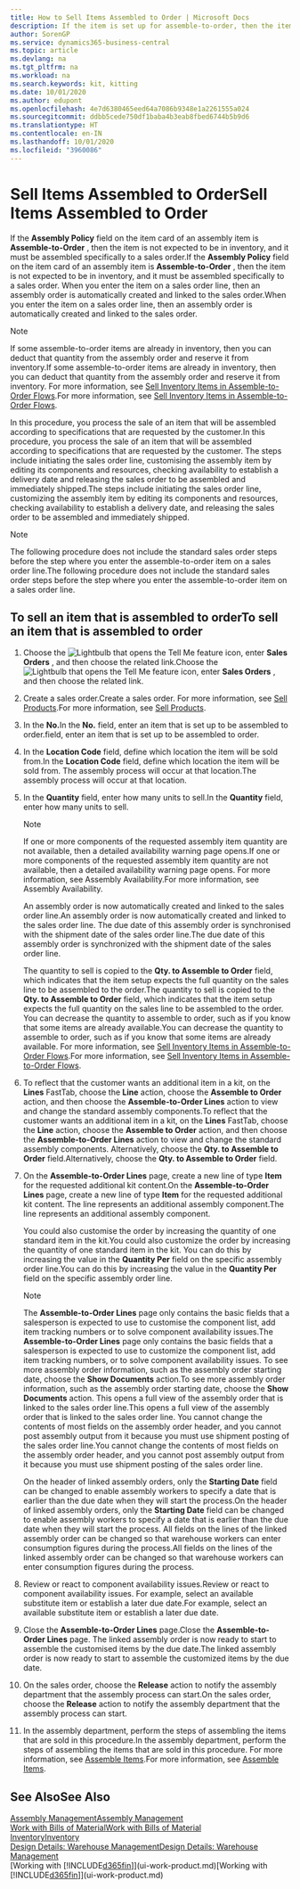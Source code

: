 ```yaml
---
title: How to Sell Items Assembled to Order | Microsoft Docs
description: If the item is set up for assemble-to-order, then the item is not expected to be in inventory, and it must be assembled specifically to a sales order. When you enter the item on a sales order line, then an assembly order is automatically created and linked to the sales order.
author: SorenGP
ms.service: dynamics365-business-central
ms.topic: article
ms.devlang: na
ms.tgt_pltfrm: na
ms.workload: na
ms.search.keywords: kit, kitting
ms.date: 10/01/2020
ms.author: edupont
ms.openlocfilehash: 4e7d6380465eed64a7086b9348e1a2261555a024
ms.sourcegitcommit: ddbb5cede750df1baba4b3eab8fbed6744b5b9d6
ms.translationtype: HT
ms.contentlocale: en-IN
ms.lasthandoff: 10/01/2020
ms.locfileid: "3960086"
---
```

# <a name="sell-items-assembled-to-order"></a><span data-ttu-id="0cf6b-104">Sell Items Assembled to Order</span><span class="sxs-lookup"><span data-stu-id="0cf6b-104">Sell Items Assembled to Order</span></span>
<span data-ttu-id="0cf6b-105">If the **Assembly Policy** field on the item card of an assembly item is **Assemble-to-Order** , then the item is not expected to be in inventory, and it must be assembled specifically to a sales order.</span><span class="sxs-lookup"><span data-stu-id="0cf6b-105">If the **Assembly Policy** field on the item card of an assembly item is **Assemble-to-Order** , then the item is not expected to be in inventory, and it must be assembled specifically to a sales order.</span></span> <span data-ttu-id="0cf6b-106">When you enter the item on a sales order line, then an assembly order is automatically created and linked to the sales order.</span><span class="sxs-lookup"><span data-stu-id="0cf6b-106">When you enter the item on a sales order line, then an assembly order is automatically created and linked to the sales order.</span></span>  

> [!NOTE]  
>  <span data-ttu-id="0cf6b-107">If some assemble-to-order items are already in inventory, then you can deduct that quantity from the assembly order and reserve it from inventory.</span><span class="sxs-lookup"><span data-stu-id="0cf6b-107">If some assemble-to-order items are already in inventory, then you can deduct that quantity from the assembly order and reserve it from inventory.</span></span> <span data-ttu-id="0cf6b-108">For more information, see [Sell Inventory Items in Assemble-to-Order Flows](assembly-how-to-sell-assemble-to-order-items-and-inventory-items-together.md).</span><span class="sxs-lookup"><span data-stu-id="0cf6b-108">For more information, see [Sell Inventory Items in Assemble-to-Order Flows](assembly-how-to-sell-assemble-to-order-items-and-inventory-items-together.md).</span></span>  

<span data-ttu-id="0cf6b-109">In this procedure, you process the sale of an item that will be assembled according to specifications that are requested by the customer.</span><span class="sxs-lookup"><span data-stu-id="0cf6b-109">In this procedure, you process the sale of an item that will be assembled according to specifications that are requested by the customer.</span></span> <span data-ttu-id="0cf6b-110">The steps include initiating the sales order line, customising the assembly item by editing its components and resources, checking availability to establish a delivery date and releasing the sales order to be assembled and immediately shipped.</span><span class="sxs-lookup"><span data-stu-id="0cf6b-110">The steps include initiating the sales order line, customizing the assembly item by editing its components and resources, checking availability to establish a delivery date, and releasing the sales order to be assembled and immediately shipped.</span></span>  

> [!NOTE]  
>  <span data-ttu-id="0cf6b-111">The following procedure does not include the standard sales order steps before the step where you enter the assemble-to-order item on a sales order line.</span><span class="sxs-lookup"><span data-stu-id="0cf6b-111">The following procedure does not include the standard sales order steps before the step where you enter the assemble-to-order item on a sales order line.</span></span>  

## <a name="to-sell-an-item-that-is-assembled-to-order"></a><span data-ttu-id="0cf6b-112">To sell an item that is assembled to order</span><span class="sxs-lookup"><span data-stu-id="0cf6b-112">To sell an item that is assembled to order</span></span>  
1.  <span data-ttu-id="0cf6b-113">Choose the ![Lightbulb that opens the Tell Me feature](media/ui-search/search_small.png "Tell me what you want to do") icon, enter **Sales Orders** , and then choose the related link.</span><span class="sxs-lookup"><span data-stu-id="0cf6b-113">Choose the ![Lightbulb that opens the Tell Me feature](media/ui-search/search_small.png "Tell me what you want to do") icon, enter **Sales Orders** , and then choose the related link.</span></span>  
2.  <span data-ttu-id="0cf6b-114">Create a sales order.</span><span class="sxs-lookup"><span data-stu-id="0cf6b-114">Create a sales order.</span></span> <span data-ttu-id="0cf6b-115">For more information, see [Sell Products](sales-how-sell-products.md).</span><span class="sxs-lookup"><span data-stu-id="0cf6b-115">For more information, see [Sell Products](sales-how-sell-products.md).</span></span>  
3.  <span data-ttu-id="0cf6b-116">In the **No.**</span><span class="sxs-lookup"><span data-stu-id="0cf6b-116">In the **No.**</span></span> <span data-ttu-id="0cf6b-117">field, enter an item that is set up to be assembled to order.</span><span class="sxs-lookup"><span data-stu-id="0cf6b-117">field, enter an item that is set up to be assembled to order.</span></span>  
4.  <span data-ttu-id="0cf6b-118">In the **Location Code** field, define which location the item will be sold from.</span><span class="sxs-lookup"><span data-stu-id="0cf6b-118">In the **Location Code** field, define which location the item will be sold from.</span></span> <span data-ttu-id="0cf6b-119">The assembly process will occur at that location.</span><span class="sxs-lookup"><span data-stu-id="0cf6b-119">The assembly process will occur at that location.</span></span>  
5.  <span data-ttu-id="0cf6b-120">In the **Quantity** field, enter how many units to sell.</span><span class="sxs-lookup"><span data-stu-id="0cf6b-120">In the **Quantity** field, enter how many units to sell.</span></span>  

    > [!NOTE]  
    >  <span data-ttu-id="0cf6b-121">If one or more components of the requested assembly item quantity are not available, then a detailed availability warning page opens.</span><span class="sxs-lookup"><span data-stu-id="0cf6b-121">If one or more components of the requested assembly item quantity are not available, then a detailed availability warning page opens.</span></span> <span data-ttu-id="0cf6b-122">For more information, see Assembly Availability.</span><span class="sxs-lookup"><span data-stu-id="0cf6b-122">For more information, see Assembly Availability.</span></span>  

    <span data-ttu-id="0cf6b-123">An assembly order is now automatically created and linked to the sales order line.</span><span class="sxs-lookup"><span data-stu-id="0cf6b-123">An assembly order is now automatically created and linked to the sales order line.</span></span> <span data-ttu-id="0cf6b-124">The due date of this assembly order is synchronised with the shipment date of the sales order line.</span><span class="sxs-lookup"><span data-stu-id="0cf6b-124">The due date of this assembly order is synchronized with the shipment date of the sales order line.</span></span>  

    <span data-ttu-id="0cf6b-125">The quantity to sell is copied to the **Qty. to Assemble to Order** field, which indicates that the item setup expects the full quantity on the sales line to be assembled to the order.</span><span class="sxs-lookup"><span data-stu-id="0cf6b-125">The quantity to sell is copied to the **Qty. to Assemble to Order** field, which indicates that the item setup expects the full quantity on the sales line to be assembled to the order.</span></span> <span data-ttu-id="0cf6b-126">You can decrease the quantity to assemble to order, such as if you know that some items are already available.</span><span class="sxs-lookup"><span data-stu-id="0cf6b-126">You can decrease the quantity to assemble to order, such as if you know that some items are already available.</span></span> <span data-ttu-id="0cf6b-127">For more information, see [Sell Inventory Items in Assemble-to-Order Flows](assembly-how-to-sell-inventory-items-in-assemble-to-order-flows.md).</span><span class="sxs-lookup"><span data-stu-id="0cf6b-127">For more information, see [Sell Inventory Items in Assemble-to-Order Flows](assembly-how-to-sell-inventory-items-in-assemble-to-order-flows.md).</span></span>  

6.  <span data-ttu-id="0cf6b-128">To reflect that the customer wants an additional item in a kit, on the **Lines** FastTab, choose the **Line** action, choose the **Assemble to Order** action, and then choose the **Assemble-to-Order Lines** action to view and change the standard assembly components.</span><span class="sxs-lookup"><span data-stu-id="0cf6b-128">To reflect that the customer wants an additional item in a kit, on the **Lines** FastTab, choose the **Line** action, choose the **Assemble to Order** action, and then choose the **Assemble-to-Order Lines** action to view and change the standard assembly components.</span></span> <span data-ttu-id="0cf6b-129">Alternatively, choose the **Qty. to Assemble to Order** field.</span><span class="sxs-lookup"><span data-stu-id="0cf6b-129">Alternatively, choose the **Qty. to Assemble to Order** field.</span></span>  
7.  <span data-ttu-id="0cf6b-130">On the **Assemble-to-Order Lines** page, create a new line of type **Item** for the requested additional kit content.</span><span class="sxs-lookup"><span data-stu-id="0cf6b-130">On the **Assemble-to-Order Lines** page, create a new line of type **Item** for the requested additional kit content.</span></span> <span data-ttu-id="0cf6b-131">The line represents an additional assembly component.</span><span class="sxs-lookup"><span data-stu-id="0cf6b-131">The line represents an additional assembly component.</span></span>  

    <span data-ttu-id="0cf6b-132">You could also customise the order by increasing the quantity of one standard item in the kit.</span><span class="sxs-lookup"><span data-stu-id="0cf6b-132">You could also customize the order by increasing the quantity of one standard item in the kit.</span></span> <span data-ttu-id="0cf6b-133">You can do this by increasing the value in the **Quantity Per** field on the specific assembly order line.</span><span class="sxs-lookup"><span data-stu-id="0cf6b-133">You can do this by increasing the value in the **Quantity Per** field on the specific assembly order line.</span></span>  

    > [!NOTE]  
    >  <span data-ttu-id="0cf6b-134">The **Assemble-to-Order Lines** page only contains the basic fields that a salesperson is expected to use to customise the component list, add item tracking numbers or to solve component availability issues.</span><span class="sxs-lookup"><span data-stu-id="0cf6b-134">The **Assemble-to-Order Lines** page only contains the basic fields that a salesperson is expected to use to customize the component list, add item tracking numbers, or to solve component availability issues.</span></span> <span data-ttu-id="0cf6b-135">To see more assembly order information, such as the assembly order starting date, choose the **Show Documents** action.</span><span class="sxs-lookup"><span data-stu-id="0cf6b-135">To see more assembly order information, such as the assembly order starting date, choose the **Show Documents** action.</span></span> <span data-ttu-id="0cf6b-136">This opens a full view of the assembly order that is linked to the sales order line.</span><span class="sxs-lookup"><span data-stu-id="0cf6b-136">This opens a full view of the assembly order that is linked to the sales order line.</span></span> <span data-ttu-id="0cf6b-137">You cannot change the contents of most fields on the assembly order header, and you cannot post assembly output from it because you must use shipment posting of the sales order line.</span><span class="sxs-lookup"><span data-stu-id="0cf6b-137">You cannot change the contents of most fields on the assembly order header, and you cannot post assembly output from it because you must use shipment posting of the sales order line.</span></span>  
    >   
    >  <span data-ttu-id="0cf6b-138">On the header of linked assembly orders, only the **Starting Date** field can be changed to enable assembly workers to specify a date that is earlier than the due date when they will start the process.</span><span class="sxs-lookup"><span data-stu-id="0cf6b-138">On the header of linked assembly orders, only the **Starting Date** field can be changed to enable assembly workers to specify a date that is earlier than the due date when they will start the process.</span></span> <span data-ttu-id="0cf6b-139">All fields on the lines of the linked assembly order can be changed so that warehouse workers can enter consumption figures during the process.</span><span class="sxs-lookup"><span data-stu-id="0cf6b-139">All fields on the lines of the linked assembly order can be changed so that warehouse workers can enter consumption figures during the process.</span></span>  

8.  <span data-ttu-id="0cf6b-140">Review or react to component availability issues.</span><span class="sxs-lookup"><span data-stu-id="0cf6b-140">Review or react to component availability issues.</span></span> <span data-ttu-id="0cf6b-141">For example, select an available substitute item or establish a later due date.</span><span class="sxs-lookup"><span data-stu-id="0cf6b-141">For example, select an available substitute item or establish a later due date.</span></span>  
9. <span data-ttu-id="0cf6b-142">Close the **Assemble-to-Order Lines** page.</span><span class="sxs-lookup"><span data-stu-id="0cf6b-142">Close the **Assemble-to-Order Lines** page.</span></span> <span data-ttu-id="0cf6b-143">The linked assembly order is now ready to start to assemble the customised items by the due date.</span><span class="sxs-lookup"><span data-stu-id="0cf6b-143">The linked assembly order is now ready to start to assemble the customized items by the due date.</span></span>  
10. <span data-ttu-id="0cf6b-144">On the sales order, choose the **Release** action to notify the assembly department that the assembly process can start.</span><span class="sxs-lookup"><span data-stu-id="0cf6b-144">On the sales order, choose the **Release** action to notify the assembly department that the assembly process can start.</span></span>  
11. <span data-ttu-id="0cf6b-145">In the assembly department, perform the steps of assembling the items that are sold in this procedure.</span><span class="sxs-lookup"><span data-stu-id="0cf6b-145">In the assembly department, perform the steps of assembling the items that are sold in this procedure.</span></span> <span data-ttu-id="0cf6b-146">For more information, see [Assemble Items](assembly-how-to-assemble-items.md).</span><span class="sxs-lookup"><span data-stu-id="0cf6b-146">For more information, see [Assemble Items](assembly-how-to-assemble-items.md).</span></span>  

## <a name="see-also"></a><span data-ttu-id="0cf6b-147">See Also</span><span class="sxs-lookup"><span data-stu-id="0cf6b-147">See Also</span></span>  
[<span data-ttu-id="0cf6b-148">Assembly Management</span><span class="sxs-lookup"><span data-stu-id="0cf6b-148">Assembly Management</span></span>](assembly-assemble-items.md)  
[<span data-ttu-id="0cf6b-149">Work with Bills of Material</span><span class="sxs-lookup"><span data-stu-id="0cf6b-149">Work with Bills of Material</span></span>](inventory-how-work-BOMs.md)  
[<span data-ttu-id="0cf6b-150">Inventory</span><span class="sxs-lookup"><span data-stu-id="0cf6b-150">Inventory</span></span>](inventory-manage-inventory.md)  
[<span data-ttu-id="0cf6b-151">Design Details: Warehouse Management</span><span class="sxs-lookup"><span data-stu-id="0cf6b-151">Design Details: Warehouse Management</span></span>](design-details-warehouse-management.md)  
<span data-ttu-id="0cf6b-152">[Working with [!INCLUDE[d365fin](includes/d365fin_md.md)]](ui-work-product.md)</span><span class="sxs-lookup"><span data-stu-id="0cf6b-152">[Working with [!INCLUDE[d365fin](includes/d365fin_md.md)]](ui-work-product.md)</span></span>
